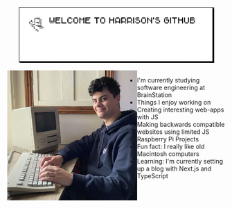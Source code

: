 <div align="center">
  <img src="https://github.com/harryfornasier/harryfornasier/blob/main/welcome-github.png" alt="Weclome message" align="center"> 
</div>

<div class="EM Quad Character"> </div>

<img align="left" src="https://github.com/harryfornasier/harryfornasier/blob/main/IMG_3700.jpeg" width="300" alt="Me pretending to use a macintosh">


- I'm currently studying software engineering at BrainStation
- Things I enjoy working on
  -  Creating interesting web-apps with JS
  - Making backwards compatible websites using limited JS
  -  Raspberry Pi Projects
-  Fun fact: I really like old Macintosh computers
-  Learning: I'm currently setting up a blog with Next.js and TypeScript


 <!-- Halloween Icons
- <img src="https://github.com/harryfornasier/harryfornasier/blob/main/HalloweenICS/Witch%20Hat.jpg" width="20"> I'm currently studying software engineering at BrainStation
- <img src="https://github.com/harryfornasier/harryfornasier/blob/main/HalloweenICS/rat.jpg" width="20"> Things I enjoy working on
  - <img src="https://github.com/harryfornasier/harryfornasier/blob/main/HalloweenICS/scared.jpg" width="20"> Creating interesting web-apps with JS
  - <img src="https://github.com/harryfornasier/harryfornasier/blob/main/HalloweenICS/spider%202.png" width="20"> Making backwards compatible websites using limited JS
  - <img src="https://github.com/harryfornasier/harryfornasier/blob/main/HalloweenICS/ghost2.png" width="20"> Raspberry Pi Projects
- <img src="https://github.com/harryfornasier/harryfornasier/blob/main/HalloweenICS/pumpkin.png" width="20"> Fun fact: I really like old Macintosh computers
-->

 <!-- Christmas Icons
- <img src="https://github.com/harryfornasier/harryfornasier/blob/main/christmasICS/bubble.png" width="20"> I'm currently studying software engineering at BrainStation
- <img src="https://github.com/harryfornasier/harryfornasier/blob/main/christmasICS/elf.png" width="20"> Things I enjoy working on
  - <img src="https://github.com/harryfornasier/harryfornasier/blob/main/christmasICS/puppy.png" width="20"> Creating interesting web-apps with JS
  - <img src="https://github.com/harryfornasier/harryfornasier/blob/main/christmasICS/santa.png" width="20"> Making backwards compatible websites using limited JS
  - <img src="https://github.com/harryfornasier/harryfornasier/blob/main/christmasICS/snowman.png" width="20"> Raspberry Pi Projects
- <img src="https://github.com/harryfornasier/harryfornasier/blob/main/christmasICS/tree.png" width="20"> Fun fact: I really like old Macintosh computers
-->
